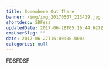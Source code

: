 ```yaml
---
title: Somewhere Out There
banner: /img/img_20170507_213429.jpg
shortdesc: SDFsss
updatedDate: 2017-06-28T05:16:44.627Z
cmsUserSlug: ""
date: 2017-06-27T16:00:00.000Z
categories: null
---
```


FDSFDSF